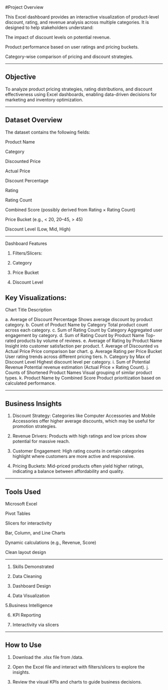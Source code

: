 #Project Overview

This Excel dashboard provides an interactive visualization of product-level discount, rating, and revenue analysis across multiple categories. It is designed to help stakeholders understand:

The impact of discount levels on potential revenue.

Product performance based on user ratings and pricing buckets.

Category-wise comparison of pricing and discount strategies.



---

## Objective

To analyze product pricing strategies, rating distributions, and discount effectiveness using Excel dashboards, enabling data-driven decisions for marketing and inventory optimization.


---

## Dataset Overview

The dataset contains the following fields:

Product Name

Category

Discounted Price

Actual Price

Discount Percentage

Rating

Rating Count

Combined Score (possibly derived from Rating × Rating Count)

Price Bucket (e.g., < 20, 20–45, > 45)

Discount Level (Low, Mid, High)



---

Dashboard Features

1. Filters/Slicers:

2. Category

3. Price Bucket

4. Discount Level


## Key Visualizations:

Chart Title	Description

a. Average of Discount Percentage	Shows average discount by product category.
b. Count of Product Name by Category	Total product count across each category.
c. Sum of Rating Count by Category	Aggregated user engagement by category.
d. Sum of Rating Count by Product Name	Top-rated products by volume of reviews.
e. Average of Rating by Product Name	Insight into customer satisfaction per product.
f. Average of Discounted vs Actual Price	Price comparison bar chart.
g. Average Rating per Price Bucket	User rating trends across different pricing tiers.
h. Category by Max of Discount Level	Highest discount level per category.
i. Sum of Potential Revenue	Potential revenue estimation (Actual Price × Rating Count).
j. Counts of Shortened Product Names	Visual grouping of similar product types.
k. Product Name by Combined Score	Product prioritization based on calculated performance.



---

## Business Insights

1. Discount Strategy: Categories like Computer Accessories and Mobile Accessories offer higher average discounts, which may be useful for promotion strategies.


2. Revenue Drivers: Products with high ratings and low prices show potential for massive reach.


3. Customer Engagement: High rating counts in certain categories highlight where customers are more active and responsive.


4. Pricing Buckets: Mid-priced products often yield higher ratings, indicating a balance between affordability and quality.



---

## Tools Used

Microsoft Excel

Pivot Tables

Slicers for interactivity

Bar, Column, and Line Charts

Dynamic calculations (e.g., Revenue, Score)

Clean layout design




---

1. Skills Demonstrated

2. Data Cleaning

3. Dashboard Design

4. Data Visualization

5.Business Intelligence

6. KPI Reporting

7. Interactivity via slicers



---

## How to Use

1. Download the .xlsx file from /data.


2. Open the Excel file and interact with filters/slicers to explore the insights.


3. Review the visual KPIs and charts to guide business decisions.

